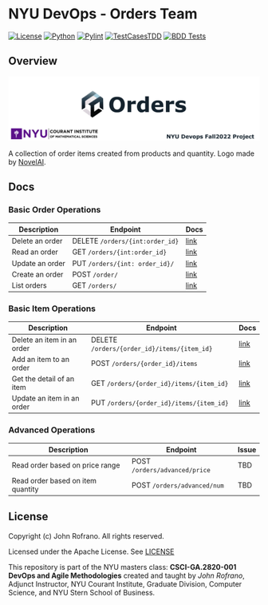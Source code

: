 # NYU DevOps  - Orders Team

[![License](https://img.shields.io/badge/License-Apache_2.0-blue.svg)](https://opensource.org/licenses/Apache-2.0)
[![Python](https://img.shields.io/badge/Language-Python-blue.svg)](https://python.org/)
[![Pylint](https://github.com/CSCI-GA-2820-FA22-003/orders/actions/workflows/pylint.yml/badge.svg)](https://github.com/CSCI-GA-2820-FA22-003/orders/actions/workflows/pylint.yml)
[![TestCasesTDD](https://github.com/CSCI-GA-2820-FA22-003/orders/actions/workflows/tdd.yml/badge.svg)](https://github.com/CSCI-GA-2820-FA22-003/orders/actions/workflows/tdd.yml)
[![BDD Tests](https://github.com/CSCI-GA-2820-FA22-003/orders/actions/workflows/bdd.yml/badge.svg)](https://github.com/CSCI-GA-2820-FA22-003/orders/actions/workflows/bdd.yml)

## Overview

![](docs/logo-order.png)

A collection of order items created from products and quantity. Logo made by [NovelAI](https://novelai.net/).

## Docs

### Basic Order Operations

| Description     | Endpoint                        | Docs |
| --------------- | ------------------------------- | ---- |
| Delete an order | DELETE `/orders/{int:order_id}` | [link](docs/order/delete.md)     |
| Read an order   | GET `/orders/{int:order_id}`    | [link](docs/order/read.md)     |
| Update an order | PUT `/orders/{int: order_id}/`  | [link](docs/order/update.md)     |
| Create an order | POST `/order/`                  | [link](docs/order/create.md)     |
| List orders     | GET `/orders/`                  | [link](docs/order/list.md)    |

### Basic Item Operations

| Description                | Endpoint                                    | Docs |
| -------------------------- | ------------------------------------------- | ---- |
| Delete an item in an order | DELETE `/orders/{order_id}/items/{item_id}` | [link](docs/item/delete.md)  |
| Add an item to an order    | POST `/orders/{order_id}/items`             | [link](docs/item/create.md)  |
| Get the detail of an item  | GET `/orders/{order_id}/items/{item_id}`    | [link](docs/item/get.md)  |
| Update an item in an order | PUT `/orders/{order_id}/items/{item_id}`    | [link](docs/item/update.md)  |

### Advanced Operations

| Description                       | Endpoint                      | Issue |
| --------------------------------- | ----------------------------- | ----- |
| Read order based on price range   | POST `/orders/advanced/price` | TBD      |
| Read order based on item quantity | POST `/orders/advanced/num`    | TBD      |

## License

Copyright (c) John Rofrano. All rights reserved.

Licensed under the Apache License. See [LICENSE](LICENSE)

This repository is part of the NYU masters class: **CSCI-GA.2820-001 DevOps and Agile Methodologies** created and taught by *John Rofrano*, Adjunct Instructor, NYU Courant Institute, Graduate Division, Computer Science, and NYU Stern School of Business.
